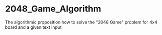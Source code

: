 # 2048_Game_Algorithm
The algorithmic proposition how to solve the "2048 Game" problem for 4x4 board and a given text input
